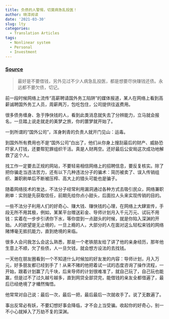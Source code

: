 ```yaml
---
title: 负债的人警惕，切莫病急乱投医！
author: 晓淳阅读
date: '2021-03-30'
slug: lty
categories:
  - Translation Articles
tags:
  - Nonlinear system
  - Personal
  - Investment
---
```


### [Source](https://xw.qq.com/amphtml/20200629A0F06B00)

> 最好是不要借钱，另外见过不少人病急乱投医，都是想要尽快赚钱还债。永远都不要欠债，切记。


前一段时候网络上流传“高薪聘请国外务工陷阱”的媒体报道，某人在网络上看到高薪诚聘国外务工人员，周薪两万，包吃包住，公司提供往返费用。

很多债务缠身、急于挣快钱的人，看到此类消息就失去了分辨能力，立马就会报名，一旦踏上说走就走的美梦之旅，你的噩梦就开始了。

一到所谓的“国外公司”，浑身刺青的负责人就开门见山：运毒。

到国外所有费用也不是“国外公司”白出了，他们从你身上搜刮最后的财产、威胁恐吓家人打钱，还要帮犯罪组织干活。真是人财两空。还好最后公安局这次成功地解救了这个人。


找工作一定要去正规的网站，不要轻易相信网络上的招聘信息，要反复核实。除了把你骗走当违法苦力，还有以下几种违法分子的骗术：简历被卖了、误入传销组织、兼职刷单后不断被压榨、高大上的猎头可能也是骗子。

随着网络技术的发达，不法分子经常利用漏洞通过各种方式去吸引民众，网络兼职刷单：实则是先获取信任，前期先给你点小甜头，后面拉人头来实现传销的目的。

 
一些不法分子利用人们的好奇心、赚大钱、赚快钱的心理，在网络上大肆宣传，手段无所不用其极，例如，某某平台赠送彩金、导师计划月入千元万元、试玩不用钱：实着在一步步引诱你下水，等你尝到一点甜头的时候，就是你陷入深渊的开始。人的欲望是无止境的，一旦上瘾的人，大部分的人在面对这么轻松来钱的网络赌博毫无抵抗能力，直到绝境的来临。

很多人会问我怎么会这么熟悉，那是一个老铁朋友给了讲了他的亲身经历，那年他生意上不顺，欠了些债，人一旦欠钱，就会想方设法的去找钱。

一天他在朋友圈看到一个不知道什么时候加的好友发的内容：导师计划，月入万元，好多朋友都已经到手了！从来不赌的他把着试一试的态度咨询了操作流程，一开始，跟着计划赢了几千块，后来导师的计划很难准了，就自己玩了，自己玩也能赢，但是过不了过久越亏越多，直到网贷全部贷完，能借钱的亲友全都借遍了，最后已经绝境了才幡然悔悟。

他常常对自己说：最后一次，最后一把，最后最后一次就收手了。说了无数遍了。

事出反常必有妖，不要幻想好事会降临，才不会上当受骗。收起你的好奇心，别一不小心就掉入了万劫不复的深渊。